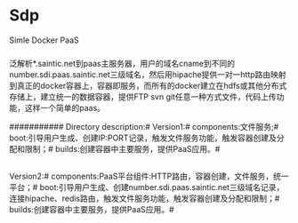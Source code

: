 # Sdp
Simle Docker PaaS

###
泛解析*.saintic.net到paas主服务器，用户的域名cname到不同的number.sdi.paas.saintic.net三级域名，然后用hipache提供一对一http路由映射到真正的docker容器上，容器即服务，而所有的docker建立在hdfs或其他分布式存储上，建立统一的数据容器，提供FTP svn git任意一种方式文件，代码上传功能，这样一个简单的paas。

###########
Directory description:#
Version1:#
components:文件服务;#
boot:引导用户生成、创建IP:PORT记录，触发文件服务功能，触发容器创建及分配和限制；#
builds:创建容器中主要服务，提供PaaS应用。#
##
Version2:#
components:PaaS平台组件:HTTP路由，容器创建，文件服务，统一平台；#
boot:引导用户生成、创建number.sdi.paas.saintic.net三级域名记录，连接hipache、redis路由，触发文件服务功能，触发容器创建及分配和限制；#
builds:创建容器中主要服务，提供PaaS应用。#
